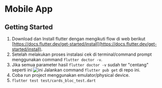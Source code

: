 # Mobile App

## Getting Started

1. Download dan Install flutter dengan mengikuti flow di web berikut [https://docs.flutter.dev/get-started/install](https://docs.flutter.dev/get-started/install).
2. Setelah melakukan proses instalasi cek di terminal/command prompt menggunakan command `flutter doctor -v`. 
3. Jika semua parameter hasil `flutter doctor -v` sudah ter "centang" seperti ini ![ini](https://user-images.githubusercontent.com/5479/32118458-a62b414c-bb06-11e7-9b1c-66a389ef4910.png) Jalankan command `flutter pub get` di repo ini.
4. Coba run project menggunakan emulator/physical device.
5. `flutter test test/cards_bloc_test.dart`